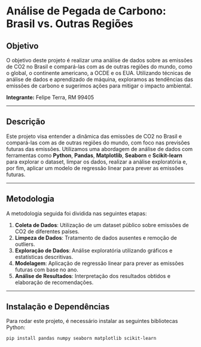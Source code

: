 # Análise de Pegada de Carbono: Brasil vs. Outras Regiões

## Objetivo

O objetivo deste projeto é realizar uma análise de dados sobre as emissões de CO2 no Brasil e compará-las com as de outras regiões do mundo, como o global, o continente americano, a OCDE e os EUA. Utilizando técnicas de análise de dados e aprendizado de máquina, exploramos as tendências das emissões de carbono e sugerimos ações para mitigar o impacto ambiental.

**Integrante:** Felipe Terra, RM 99405

---

## Descrição

Este projeto visa entender a dinâmica das emissões de CO2 no Brasil e compará-las com as de outras regiões do mundo, com foco nas previsões futuras das emissões. Utilizamos uma abordagem de análise de dados com ferramentas como **Python**, **Pandas**, **Matplotlib**, **Seaborn** e **Scikit-learn** para explorar o dataset, limpar os dados, realizar a análise exploratória e, por fim, aplicar um modelo de regressão linear para prever as emissões futuras.

---

## Metodologia

A metodologia seguida foi dividida nas seguintes etapas:

1. **Coleta de Dados**: Utilização de um dataset público sobre emissões de CO2 de diferentes países.
2. **Limpeza de Dados**: Tratamento de dados ausentes e remoção de outliers.
3. **Exploração de Dados**: Análise exploratória utilizando gráficos e estatísticas descritivas.
4. **Modelagem**: Aplicação de regressão linear para prever as emissões futuras com base no ano.
5. **Análise de Resultados**: Interpretação dos resultados obtidos e elaboração de recomendações.

---

## Instalação e Dependências

Para rodar este projeto, é necessário instalar as seguintes bibliotecas Python:

```bash
pip install pandas numpy seaborn matplotlib scikit-learn

